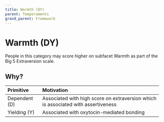 ```yaml
---
title: Warmth (DY)
parent: Temperaments
grand_parent: Framework
---
```


# Warmth (DY)

People in this category may score higher on subfacet Warmth as part of the Big 5 Extraversion scale.

## Why?

| Primitive     | Motivation |
| :-------------| :--------- |
| Dependent (D) | Associated with high score on extraversion which is associated with assertiveness |
| Yielding (Y)  | Associated with oxytocin-mediated bonding  |